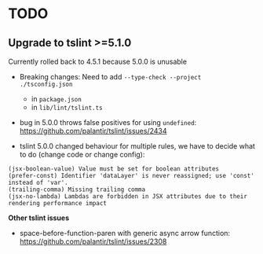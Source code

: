 # TODO

## Upgrade to tslint >=5.1.0

Currently rolled back to 4.5.1 because 5.0.0 is unusable

*   Breaking changes: Need to add `--type-check --project ./tsconfig.json`
    *   in `package.json`
    *   in `lib/lint/tslint.ts`

*   bug in 5.0.0 throws false positives for using `undefined`: https://github.com/palantir/tslint/issues/2434
*   tslint 5.0.0 changed behaviour for multiple rules, we have to decide what to do (change code or change config):

```
(jsx-boolean-value) Value must be set for boolean attributes
(prefer-const) Identifier 'dataLayer' is never reassigned; use 'const' instead of 'var'.
(trailing-comma) Missing trailing comma
(jsx-no-lambda) Lambdas are forbidden in JSX attributes due to their rendering performance impact
```

**Other tslint issues**

*   space-before-function-paren with generic async arrow function: https://github.com/palantir/tslint/issues/2308

